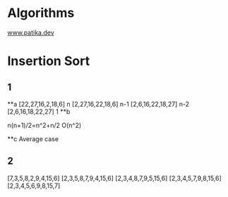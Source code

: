 # Algorithms
www.patika.dev

# Insertion Sort
## 1
**a
[22,27,16,2,18,6]   n
[2,27,16,22,18,6]   n-1 
[2,6,16,22,18,27]   n-2 
[2,6,16,18,22,27]   1
**b

n(n+1)/2=n^2+n/2
O(n^2)

**c
Average case

## 2
[7,3,5,8,2,9,4,15,6]
[2,3,5,8,7,9,4,15,6]
[2,3,4,8,7,9,5,15,6]
[2,3,4,5,7,9,8,15,6]
[2,3,4,5,6,9,8,15,7]
